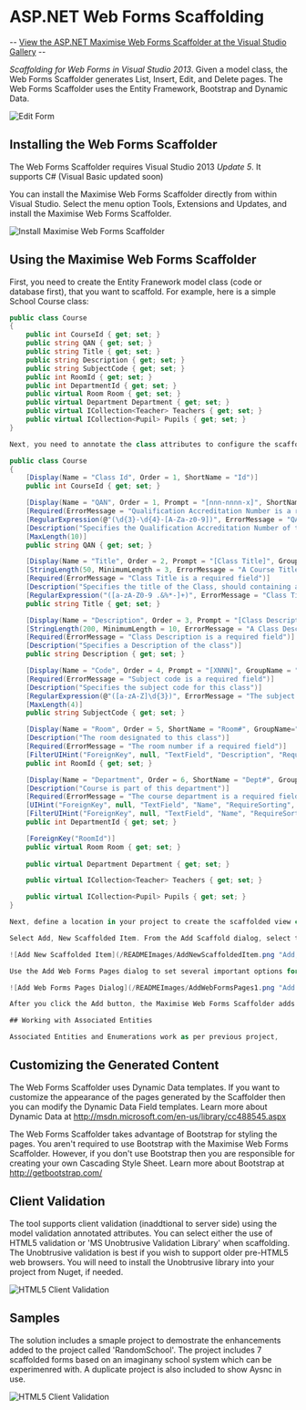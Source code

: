 ASP.NET Web Forms Scaffolding
===================

 -- [View the ASP.NET Maximise Web Forms Scaffolder at the Visual Studio Gallery](http://visualstudiogallery.msdn.microsoft.com/a6c3614f-83be-4749-afbc-8da394b6ea86) --

_Scaffolding for Web Forms in Visual Studio 2013_. Given a model class, the Web Forms Scaffolder generates List, Insert, Edit, and Delete pages. The Web Forms Scaffolder uses the Entity Framework, Bootstrap and Dynamic Data.

![Edit Form](/READMEImages/EditForm.png "Edit Form")

## Installing the Web Forms Scaffolder

The Web Forms Scaffolder requires Visual Studio 2013 _Update 5_. It supports C# (Visual Basic updated soon)

You can install the Maximise Web Forms Scaffolder directly from within Visual Studio. Select the menu option Tools, Extensions and Updates, and install the Maximise Web Forms Scaffolder.

![Install Maximise Web Forms Scaffolder](/READMEImages/Install.png "Install Maximise Web Forms Scaffolder")


## Using the Maximise Web Forms Scaffolder

First, you need to create the Entity Franework model class (code or database first), that you want to scaffold. For example, here is a simple School Course class:

```C#
public class Course
{
	public int CourseId { get; set; }
    public string QAN { get; set; }
    public string Title { get; set; }
    public string Description { get; set; }
    public string SubjectCode { get; set; }
    public int RoomId { get; set; }
    public int DepartmentId { get; set; }
    public virtual Room Room { get; set; }
    public virtual Department Department { get; set; }
    public virtual ICollection<Teacher> Teachers { get; set; }
    public virtual ICollection<Pupil> Pupils { get; set; }
}

Next, you need to annotate the class attributes to configure the scaffold:

public class Course
{
	[Display(Name = "Class Id", Order = 1, ShortName = "Id")]
    public int CourseId { get; set; }

    [Display(Name = "QAN", Order = 1, Prompt = "[nnn-nnnn-x]", ShortName = "QAN", GroupName = "Title")]
    [Required(ErrorMessage = "Qualification Accreditation Number is a required field")]
    [RegularExpression(@"(\d{3}-\d{4}-[A-Za-z0-9])", ErrorMessage = "QAN should consist of the format [NNN-NNNN-X]")]
    [Description("Specifies the Qualification Accreditation Number of the course, format: [NNN-NNNN-X]")]
    [MaxLength(10)]
    public string QAN { get; set; }

    [Display(Name = "Title", Order = 2, Prompt = "[Class Title]", GroupName = "Title")]
    [StringLength(50, MinimumLength = 3, ErrorMessage = "A Course Title should contain between 3 and 50 characters")]
    [Required(ErrorMessage = "Class Title is a required field")]
    [Description("Specifies the title of the Class, should containing alpha-numeric characters only")]
    [RegularExpression("([a-zA-Z0-9 .&%*-]+)", ErrorMessage = "Class Title should consist of alpha-numeric characters only")]
    public string Title { get; set; }

    [Display(Name = "Description", Order = 3, Prompt = "[Class Description]", GroupName = "Description")]
    [StringLength(200, MinimumLength = 10, ErrorMessage = "A Class Description should contain between 3 and 200 characters")]
    [Required(ErrorMessage = "Class Description is a required field")]
    [Description("Specifies a Description of the class")]
    public string Description { get; set; }

    [Display(Name = "Code", Order = 4, Prompt = "[XNNN]", GroupName = "Description")]
    [Required(ErrorMessage = "Subject code is a required field")]
    [Description("Specifies the subject code for this class")]
    [RegularExpression(@"([a-zA-Z]\d{3})", ErrorMessage = "The subject code is a 4 alphanumeric code in the format [XNNN]")]
    [MaxLength(4)]
    public string SubjectCode { get; set; }

    [Display(Name = "Room", Order = 5, ShortName = "Room#", GroupName="Location")]
    [Description("The room designated to this class")]
    [Required(ErrorMessage = "The room number if a required field")]
    [FilterUIHint("ForeignKey", null, "TextField", "Description", "RequireSorting", "No")]
    public int RoomId { get; set; }

    [Display(Name = "Department", Order = 6, ShortName = "Dept#", GroupName="Location")]
    [Description("Course is part of this department")]
    [Required(ErrorMessage = "The course department is a required field")]
    [UIHint("ForeignKey", null, "TextField", "Name", "RequireSorting", "Yes")]
    [FilterUIHint("ForeignKey", null, "TextField", "Name", "RequireSorting", "Yes")]
    public int DepartmentId { get; set; }

    [ForeignKey("RoomId")]
    public virtual Room Room { get; set; }
	
	public virtual Department Department { get; set; }

    public virtual ICollection<Teacher> Teachers { get; set; }

    public virtual ICollection<Pupil> Pupils { get; set; }
}

Next, define a location in your project to create the scaffolded view class, this can the roo folder, but would be best in a subfolder should as 'Maintain'. Each scaffolded model will be created in this folder in a view class.

Select Add, New Scaffolded Item. From the Add Scaffold dialog, select the Maximise Web Forms Scaffolder and click the Add button.

![Add New Scaffolded Item](/READMEImages/AddNewScaffoldedItem.png "Add, New Scaffolded Item")

Use the Add Web Forms Pages dialog to set several important options for the scaffolder. Select a model class, an Entity Framework data context, the view class name, Async support, master page, client validation.

![Add Web Forms Pages Dialog](/READMEImages/AddWebFormsPages1.png "Add Web Forms Pages Dialog")

After you click the Add button, the Maximise Web Forms Scaffolder adds a new folder, named after the 'view class' which contains Default.aspx, Delete.aspx, Details.aspx, Edit.aspx, and Insert.aspx pages.

## Working with Associated Entities

Associated Entities and Enumerations work as per previous project, 

```

## Customizing the Generated Content

The Web Forms Scaffolder uses Dynamic Data templates. If you want to customize the appearance of the pages generated by the Scaffolder then you can modify the Dynamic Data Field templates. Learn more about Dynamic Data at http://msdn.microsoft.com/en-us/library/cc488545.aspx  

The Web Forms Scaffolder takes advantage of Bootstrap for styling the pages. You aren't required to use Bootstrap with the Maximise Web Forms Scaffolder. However, if you don't use Bootstrap then you are responsible for creating your own Cascading Style Sheet. Learn more about Bootstrap at http://getbootstrap.com/   

## Client Validation

The tool supports client validation (inaddtional to server side) using the model validation annotated attributes.  You can select either the use of HTML5 validation or 'MS Unobtrusive Validation Library' when scaffolding.  The Unobtrusive validation is best if you wish to support older pre-HTML5 web browsers.  You will need to install the Unobtrusive library into your project from Nuget, if needed.

![HTML5 Client Validation](/READMEImages/ClientValidation.png "HTML5 Client Validation")


## Samples

The solution includes a smaple project to demostrate the enhancements added to the project called 'RandomSchool'.  The project includes 7 scaffolded forms based on an imaginany school system which can be experimenred with.  A duplicate project is also included to show Aysnc in use.

![HTML5 Client Validation](/READMEImages/ClientValidation.png "HTML5 Client Validation")
